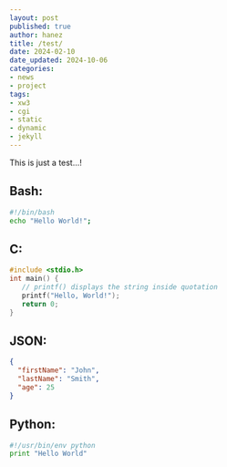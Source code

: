 ```yaml
---
layout: post
published: true
author: hanez
title: /test/
date: 2024-02-10
date_updated: 2024-10-06
categories:
- news
- project
tags:
- xw3
- cgi
- static
- dynamic
- jekyll
---
```


This is just a test...!

## Bash\:

```bash
#!/bin/bash
echo "Hello World!";
```

## C\:

```c
#include <stdio.h>
int main() {
   // printf() displays the string inside quotation
   printf("Hello, World!");
   return 0;
}
```

## JSON\:

```json
{
  "firstName": "John",
  "lastName": "Smith",
  "age": 25
}
```

## Python\:

```python
#!/usr/bin/env python
print "Hello World"
```
